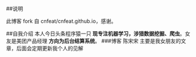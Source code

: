 ##说明

此博客 fork 自 cnfeat/cnfeat.github.io，感谢。

##自我介绍
本人今日头条程序猿一只 **现专注机器学习，涉猎数据挖掘、爬虫**。女友是美团产品经理 **方向为后台结算系统**。
###博客 陈宋宋
主要是我女朋友的文章，后面会定期更新我个人的见解





